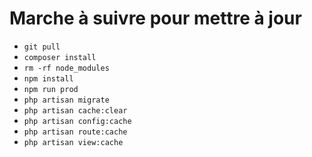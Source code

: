 # Marche à suivre pour mettre à jour

- `git pull`
- `composer install`
- `rm -rf node_modules`
- `npm install`
- `npm run prod`
- `php artisan migrate`
- `php artisan cache:clear`
- `php artisan config:cache`
- `php artisan route:cache`
- `php artisan view:cache`

